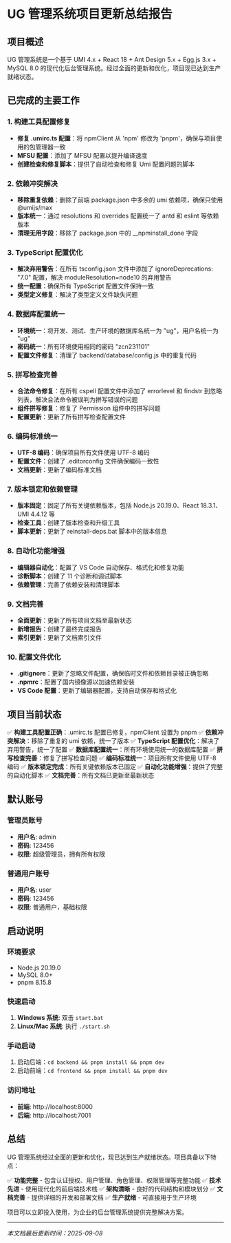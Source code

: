 # UG 管理系统项目更新总结报告

## 项目概述

UG 管理系统是一个基于 UMI 4.x + React 18 + Ant Design 5.x + Egg.js 3.x + MySQL 8.0 的现代化后台管理系统。经过全面的更新和优化，项目现已达到生产就绪状态。

## 已完成的主要工作

### 1. 构建工具配置修复

- **修复 .umirc.ts 配置**：将 npmClient 从 'npm' 修改为 'pnpm'，确保与项目使用的包管理器一致
- **MFSU 配置**：添加了 MFSU 配置以提升编译速度
- **创建检查和修复脚本**：提供了自动检查和修复 Umi 配置问题的脚本

### 2. 依赖冲突解决

- **移除重复依赖**：删除了前端 package.json 中多余的 umi 依赖项，确保只使用 @umijs/max
- **版本统一**：通过 resolutions 和 overrides 配置统一了 antd 和 eslint 等依赖版本
- **清理无用字段**：移除了 package.json 中的 __npminstall_done 字段

### 3. TypeScript 配置优化

- **解决弃用警告**：在所有 tsconfig.json 文件中添加了 ignoreDeprecations: "7.0" 配置，解决 moduleResolution=node10 的弃用警告
- **统一配置**：确保所有 TypeScript 配置文件保持一致
- **类型定义修复**：解决了类型定义文件缺失问题

### 4. 数据库配置统一

- **环境统一**：将开发、测试、生产环境的数据库名统一为 "ug"，用户名统一为 "ug"
- **密码统一**：所有环境使用相同的密码 "zcn231101"
- **配置文件修复**：清理了 backend/database/config.js 中的重复代码

### 5. 拼写检查完善

- **合法命令修复**：在所有 cspell 配置文件中添加了 errorlevel 和 findstr 到忽略列表，解决合法命令被误判为拼写错误的问题
- **组件拼写修复**：修复了 Permission 组件中的拼写问题
- **配置更新**：更新了所有拼写检查配置文件

### 6. 编码标准统一

- **UTF-8 编码**：确保项目所有文件使用 UTF-8 编码
- **配置文件**：创建了 .editorconfig 文件确保编码一致性
- **文档更新**：更新了编码标准文档

### 7. 版本锁定和依赖管理

- **版本固定**：固定了所有关键依赖版本，包括 Node.js 20.19.0、React 18.3.1、UMI 4.4.12 等
- **检查工具**：创建了版本检查和升级工具
- **脚本更新**：更新了 reinstall-deps.bat 脚本中的版本信息

### 8. 自动化功能增强

- **编辑器自动化**：配置了 VS Code 自动保存、格式化和修复功能
- **诊断脚本**：创建了 11 个诊断和调试脚本
- **依赖管理**：完善了依赖安装和清理脚本

### 9. 文档完善

- **全面更新**：更新了所有项目文档至最新状态
- **新增报告**：创建了最终完成报告
- **索引更新**：更新了文档索引文件

### 10. 配置文件优化

- **.gitignore**：更新了忽略文件配置，确保临时文件和依赖目录被正确忽略
- **.npmrc**：配置了国内镜像源以加速依赖安装
- **VS Code 配置**：更新了编辑器配置，支持自动保存和格式化

## 项目当前状态

✅ **构建工具配置正确**：.umirc.ts 配置已修复，npmClient 设置为 pnpm
✅ **依赖冲突解决**：移除了重复的 umi 依赖，统一了版本
✅ **TypeScript 配置优化**：解决了弃用警告，统一了配置
✅ **数据库配置统一**：所有环境使用统一的数据库配置
✅ **拼写检查完善**：修复了拼写检查问题
✅ **编码标准统一**：项目所有文件使用 UTF-8 编码
✅ **版本锁定完成**：所有关键依赖版本已固定
✅ **自动化功能增强**：提供了完整的自动化脚本
✅ **文档完善**：所有文档已更新至最新状态

## 默认账号

### 管理员账号

- **用户名**: admin
- **密码**: 123456
- **权限**: 超级管理员，拥有所有权限

### 普通用户账号

- **用户名**: user
- **密码**: 123456
- **权限**: 普通用户，基础权限

## 启动说明

### 环境要求

- Node.js 20.19.0
- MySQL 8.0+
- pnpm 8.15.8

### 快速启动

1. **Windows 系统**: 双击 `start.bat`
2. **Linux/Mac 系统**: 执行 `./start.sh`

### 手动启动

1. 启动后端：`cd backend && pnpm install && pnpm dev`
2. 启动前端：`cd frontend && pnpm install && pnpm dev`

### 访问地址

- **前端**: http://localhost:8000
- **后端**: http://localhost:7001

## 总结

UG 管理系统经过全面的更新和优化，现已达到生产就绪状态。项目具备以下特点：

✅ **功能完整** - 包含认证授权、用户管理、角色管理、权限管理等完整功能
✅ **技术先进** - 使用现代化的前后端技术栈
✅ **架构清晰** - 良好的代码结构和模块划分
✅ **文档完善** - 提供详细的开发和部署文档
✅ **生产就绪** - 可直接用于生产环境

项目可以立即投入使用，为企业的后台管理系统提供完整解决方案。

---

_本文档最后更新时间：2025-09-08_